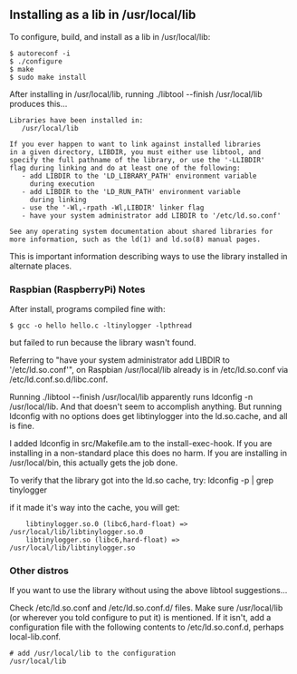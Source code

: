 ## Installing as a lib in /usr/local/lib

To configure, build, and install as a lib in /usr/local/lib:

```
$ autoreconf -i
$ ./configure
$ make
$ sudo make install
```

After installing in /usr/local/lib, running ./libtool --finish /usr/local/lib
produces this...

```
Libraries have been installed in:
   /usr/local/lib

If you ever happen to want to link against installed libraries
in a given directory, LIBDIR, you must either use libtool, and
specify the full pathname of the library, or use the '-LLIBDIR'
flag during linking and do at least one of the following:
   - add LIBDIR to the 'LD_LIBRARY_PATH' environment variable
     during execution
   - add LIBDIR to the 'LD_RUN_PATH' environment variable
     during linking
   - use the '-Wl,-rpath -Wl,LIBDIR' linker flag
   - have your system administrator add LIBDIR to '/etc/ld.so.conf'

See any operating system documentation about shared libraries for
more information, such as the ld(1) and ld.so(8) manual pages.
```

This is important information describing ways to use the library installed
in alternate places.

### Raspbian (RaspberryPi) Notes

After install, programs compiled fine with:
```
$ gcc -o hello hello.c -ltinylogger -lpthread
```
but failed to run because the library wasn't found.

Referring to "have your system administrator add LIBDIR to
'/etc/ld.so.conf'", on Raspbian /usr/local/lib already is in /etc/ld.so.conf
via /etc/ld.conf.so.d/libc.conf.

Running ./libtool --finish /usr/local/lib apparently runs ldconfig -n
/usr/local/lib. And that doesn't seem to accomplish anything. But running
ldconfig with no options does get libtinylogger into the ld.so.cache, and
all is fine.

I added ldconfig in src/Makefile.am to the install-exec-hook. If you
are installing in a non-standard place this does no harm. If you are
installing in /usr/local/bin, this actually gets the job done.

To verify that the library got into the ld.so cache, try:
ldconfig -p | grep tinylogger

if it made it's way into the cache, you will get:

        libtinylogger.so.0 (libc6,hard-float) => /usr/local/lib/libtinylogger.so.0
        libtinylogger.so (libc6,hard-float) => /usr/local/lib/libtinylogger.so

### Other distros

If you want to use the library without using the above libtool suggestions...

Check /etc/ld.so.conf and /etc/ld.so.conf.d/ files. Make sure /usr/local/lib
(or wherever you told configure to put it) is mentioned. If it isn't, add
a configuration file with the following contents to /etc/ld.so.conf.d, perhaps
local-lib.conf.

```
# add /usr/local/lib to the configuration
/usr/local/lib
```

